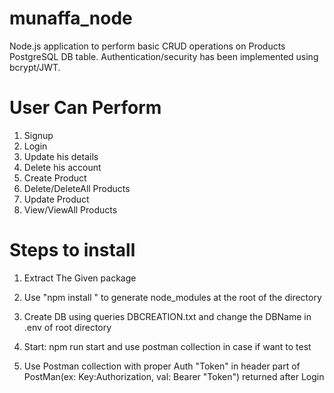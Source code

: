 # munaffa_node

Node.js application to perform basic CRUD operations on Products PostgreSQL DB table. Authentication/security has been implemented using bcrypt/JWT.

# User Can Perform

1. Signup
2. Login
3. Update his details
4. Delete his account
5. Create Product
6. Delete/DeleteAll Products
7. Update Product
8. View/ViewAll Products

# Steps to install

1. Extract The Given package

2. Use "npm install " to generate node_modules at the root of the directory

3. Create DB using queries DBCREATION.txt and change the DBName in .env of root directory

4. Start: npm run start and use postman collection in case if want to test

5. Use Postman collection with proper Auth "Token" in header part of PostMan(ex: Key:Authorization, val: Bearer "Token") returned after Login
